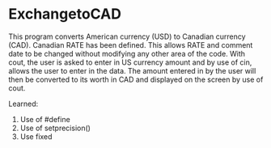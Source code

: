 # ExchangetoCAD

This program converts American currency (USD) to Canadian currency (CAD).
Canadian RATE has been defined. This allows RATE and comment date to be changed without modifying any other area of the code.
With cout, the user is asked to enter in US currency amount and by use of cin, allows the user to enter in the data.
The amount entered in by the user will then be converted to its worth in CAD and displayed on the screen by use of cout.

Learned:
1. Use of #define
2. Use of setprecision()
3. Use fixed
